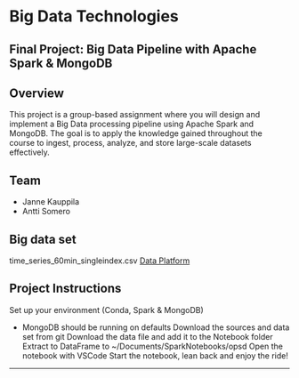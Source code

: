 # Big Data Technologies  
## Final Project: Big Data Pipeline with Apache Spark &amp; MongoDB  

## Overview  
This project is a group-based assignment where you will design and implement a Big Data processing pipeline using Apache Spark and MongoDB. The goal is to apply the knowledge gained throughout the course to ingest, process, analyze, and store large-scale datasets effectively.  

## Team
- Janne Kauppila
- Antti Somero

## Big data set  
time_series_60min_singleindex.csv
[Data Platform](https://doi.org/10.25832/time_series/2020-10-06)

## Project Instructions
Set up your environment (Conda, Spark & MongoDB)
- MongoDB should be running on defaults
Download the sources and data set from git
Download the data file and add it to the Notebook folder
Extract to DataFrame to ~/Documents/SparkNotebooks/opsd
Open the notebook with VSCode
Start the notebook, lean back and enjoy the ride!
---